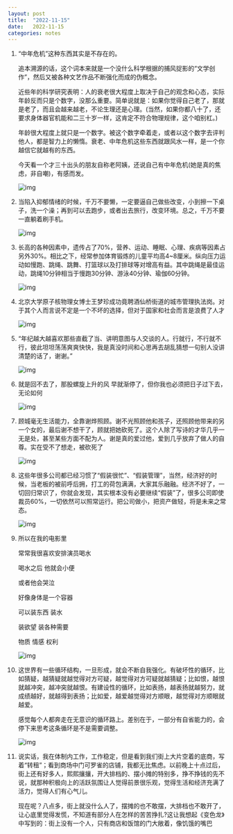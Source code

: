 ```yaml
---
layout: post
title:  "2022-11-15"
date:   2022-11-15
categories: notes
---
```


1. “中年危机”这种东西其实是不存在的。

   

   追本溯源的话，这个词本来就是一个没什么科学根据的捕风捉影的“文学创作”，然后又被各种文艺作品不断强化而成的伪概念。

   近些年的科学研究表明：人的衰老很大程度上取决于自己的观念和心态，实际年龄反而只是个数字，没那么重要。简单说就是：如果你觉得自己老了，那就是老了，而且会越来越老，不论生理还是心理。(当然，如果你都八十了，还要求身体器官机能和二三十岁一样，这肯定不符合物理规律，这个咱别杠。)

   

   年龄很大程度上就只是一个数字。被这个数字牵着走，或者以这个数字去评判他人，都是智力上的懒惰。衰老、中年危机这些东西就跟风水一样，是一个你越信它就越有的东西。

   

   今天看一个才三十出头的朋友自称老阿姨，还说自己有中年危机(她是真的焦虑，非自嘲)，有感而发。

   

   ![img](https://p3-sign.toutiaoimg.com/tos-cn-i-qvj2lq49k0/b75c016febae45c792ae1389d4f670ba~noop.image?_iz=58558&from=article.pc_detail&x-expires=1669105590&x-signature=Bu6%2BK8sRGdPwDF%2F2YC2tIpDIOuI%3D)

2. 当陷入抑郁情绪的时候，千万不要懒，一定要逼自己做些改变，小到擦一下桌子，洗一个澡；再到可以去跑步，或者出去旅行，改变环境。总之，千万不要一直躺着刷手机。

   

   ![img](https://p3-sign.toutiaoimg.com/tos-cn-i-qvj2lq49k0/927951dab18f4939abc451cca7915708~noop.image?_iz=58558&from=article.pc_detail&x-expires=1669105590&x-signature=sY%2B3tjoeHmLSxAV6VSV1CpBsk%2Fk%3D)

   

3. 长高的各种因素中，遗传占了70%，营养、运动、睡眠、心理、疾病等因素占另外30%。相比之下，经常参加体育锻炼的儿童平均高4~8厘米。纵向压力运动如慢跑、跳绳、跳舞、打篮球以及打排球等对增高有益。其中跳绳是最佳运动，跳绳10分钟相当于慢跑30分钟、游泳40分钟、瑜伽60分钟。

   ![img](https://p3-sign.toutiaoimg.com/tos-cn-i-qvj2lq49k0/f6cbf7cb102e44f58fef8c705d303be2~noop.image?_iz=58558&from=article.pc_detail&x-expires=1669105590&x-signature=P37bWUAm5REDNRtqoKZmb%2FJhnoU%3D)

   

4. 北京大学原子核物理女博士王梦珍成功竟聘酒仙桥街道的城市管理执法岗。对于其个人而言说不定是一个不坏的选择，但对于国家和社会而言是浪费了人才

   

   ![img](https://p3-sign.toutiaoimg.com/tos-cn-i-qvj2lq49k0/bb0de592b0204ce68611186226c85eb6~noop.image?_iz=58558&from=article.pc_detail&x-expires=1669105590&x-signature=Ak2GxAylCTf8Mfiuq%2BHEi861iTo%3D)

   

5. “年纪越大越喜欢那些直截了当、讲明意图与人交谈的人。行就行，不行就不行，彼此坦坦荡荡爽爽快快，我是真没时间和心思再去胡乱猜想一句别人没讲清楚的话了，谢谢。”

   

   ![img](https://p3-sign.toutiaoimg.com/tos-cn-i-qvj2lq49k0/f74348e9c5ae4333857ffaf6af6c2706~noop.image?_iz=58558&from=article.pc_detail&x-expires=1669105590&x-signature=HI00YHp0jUwIR91feOeoRBoQkKQ%3D)

   

6. 就是回不去了，那股螺旋上升的风 早就渐停了，但你我也必须把日子过下去，无论如何

   

   ![img](https://p3-sign.toutiaoimg.com/tos-cn-i-qvj2lq49k0/1e847fe93cd14b6ebc88a247443b9c4b~noop.image?_iz=58558&from=article.pc_detail&x-expires=1669105590&x-signature=k%2B5MTtC9%2BPi2ZFU7iwkwjAJE6Vg%3D)

   

7. 顾城毫无生活能力，全靠谢烨照顾。谢不光照顾他和孩子，还照顾他带来的另一个女的，最后谢不想干了，顾就把她砍死了。这个人除了写诗的才华几乎一无是处，甚至某些方面不配为人。谢是真的爱过他，爱到几乎放弃了做人的自尊。实在受不了想走，被砍死了

   

   ![img](https://p3-sign.toutiaoimg.com/tos-cn-i-qvj2lq49k0/ae6194fb823746648bba5df4110cd68e~noop.image?_iz=58558&from=article.pc_detail&x-expires=1669105590&x-signature=tOeNJtYRaDZ3BP%2B5GZIqtbYPp%2BU%3D)

   

8. 这些年很多公司都已经习惯了“假装很忙”、“假装管理”，当然，经济好的时候，当老板的被前呼后拥，打工的荷包满满，大家其乐融融。经济不好了，一切回归常识了，你就会发现，其实根本没有必要继续“假装”了，很多公司即使裁员60%，一切依然可以照常运行。把公司做小，把资产做轻，将是未来之常态。

   ![img](https://p3-sign.toutiaoimg.com/tos-cn-i-qvj2lq49k0/29e63e333b574b2b841e848afd6b10d6~noop.image?_iz=58558&from=article.pc_detail&x-expires=1669105590&x-signature=JOrGQH42yj7g6JOuKQv%2FvfgGFl0%3D)

   

9. 所以在我的电影里

   常常我很喜欢安排演员喝水

   喝水之后 他就会小便

   或者他会哭泣

   好像身体是一个容器

   可以装东西 装水

   装欲望 装各种需要

   物质 情感 权利

   

   ![img](https://p6-sign.toutiaoimg.com/tos-cn-i-qvj2lq49k0/634f4a4064524344bdb34ab79309cef5~noop.image?_iz=58558&from=article.pc_detail&x-expires=1669105590&x-signature=hjhMSmnQFO71%2FzTzBguJFKO4UFY%3D)

   

10. 这世界有一些循环结构，一旦形成，就会不断自我强化。有破坏性的循环，比如猜疑，越猜疑就越觉得对方可疑，越觉得对方可疑就越猜疑；比如恨，越恨就越冲突，越冲突就越恨。有建设性的循环，比如表扬，越表扬就越努力，就成绩越好，就越得到表扬；比如爱，越爱越觉得对方顺眼，越觉得对方顺眼就越爱。

    感觉每个人都奔走在无意识的循环路上。差别在于，一部分有自省能力的，会停下来思考这条循环是不是需要调整。

    ![img](https://p3-sign.toutiaoimg.com/tos-cn-i-qvj2lq49k0/c26ba105beb04a87a0a0b33ca1cab515~noop.image?_iz=58558&from=article.pc_detail&x-expires=1669105590&x-signature=o5mSzz0GIMd9wLYqNCBED6aihis%3D)

    

11. 说实话，我在体制内工作，工作稳定，但是看到我们街上大片空着的底商，写着“转租”；看到商场中门可罗雀的店铺，我都无比焦虑。以前晚上十点过后，街上还有好多人，熙熙攘攘，开大排档的、摆小摊的特别多，挣不挣钱的先不说，就那种积极向上的活跃氛围让人觉得前景很乐观，觉得生活和经济充满了活力，觉得人们有心气儿。

    现在呢？八点多，街上就没什么人了，摆摊的也不敢摆，大排档也不敢开了，让心底里觉得发慌，不知道有部分人在怎样的苦苦挣扎?这让我想起《变色龙》中写到的：街上没有一个人，只有商店和饭馆的门大敞着，像饥饿的嘴巴

